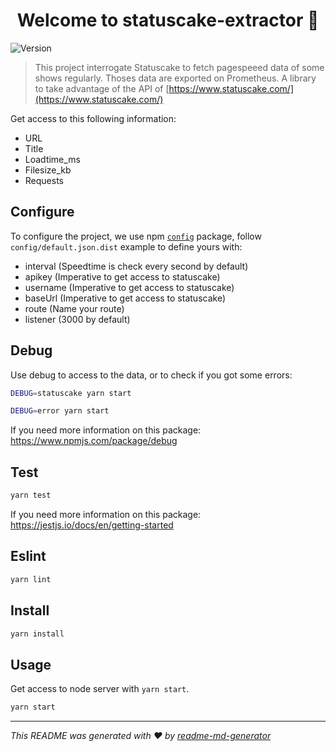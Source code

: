 <h1 align="center">Welcome to statuscake-extractor 👋</h1>
<p>
  <img alt="Version" src="https://img.shields.io/badge/version-1.0.0-blue.svg?cacheSeconds=2592000" />
</p>

> This project interrogate Statuscake to fetch pagespeeed data of some shows regularly. Thoses data are exported on Prometheus.
A library to take advantage of the API of [https://www.statuscake.com/](https://www.statuscake.com/)

Get access to this following information:
 - URL
 - Title
 - Loadtime_ms
 - Filesize_kb
 - Requests

## Configure

To configure the project, we use npm [`config`](https://www.npmjs.com/package/config) package, follow `config/default.json.dist` example to define yours with:
- interval (Speedtime is check every second by default)
- apikey (Imperative to get access to statuscake)
- username (Imperative to get access to statuscake)
- baseUrl (Imperative to get access to statuscake)
- route (Name your route)
- listener (3000 by default)

## Debug

Use debug to access to the data, or to check if you got some errors:
```sh
DEBUG=statuscake yarn start
```
```sh
DEBUG=error yarn start
```
If you need more information on this package: https://www.npmjs.com/package/debug

## Test

```sh
yarn test
```
If you need more information on this package: https://jestjs.io/docs/en/getting-started

## Eslint

```sh
yarn lint
```

## Install

```sh
yarn install
```

## Usage
Get access to node server with `yarn start`.

```sh
yarn start
```

***
_This README was generated with ❤️ by [readme-md-generator](https://github.com/kefranabg/readme-md-generator)_
